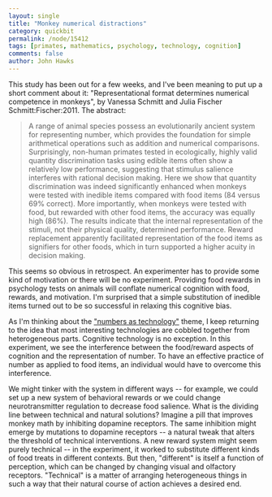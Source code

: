 ```yaml
---
layout: single 
title: "Monkey numerical distractions" 
category: quickbit
permalink: /node/15412
tags: [primates, mathematics, psychology, technology, cognition] 
comments: false 
author: John Hawks 
---
```


This study has been out for a few weeks, and I've been meaning to put up a short comment about it: "Representational format determines numerical competence in monkeys", by Vanessa Schmitt and Julia Fischer <bib>Schmitt:Fischer:2011</bib>. The abstract:

<blockquote>A range of animal species possess an evolutionarily ancient system for representing number, which provides the foundation for simple arithmetical operations such as addition and numerical comparisons. Surprisingly, non-human primates tested in ecologically, highly valid quantity discrimination tasks using edible items often show a relatively low performance, suggesting that stimulus salience interferes with rational decision making. Here we show that quantity discrimination was indeed significantly enhanced when monkeys were tested with inedible items compared with food items (84 versus 69% correct). More importantly, when monkeys were tested with food, but rewarded with other food items, the accuracy was equally high (86%). The results indicate that the internal representation of the stimuli, not their physical quality, determined performance. Reward replacement apparently facilitated representation of the food items as signifiers for other foods, which in turn supported a higher acuity in decision making.</blockquote>

This seems so obvious in retrospect. An experimenter has to provide some kind of motivation or there will be no experiment. Providing food rewards in psychology tests on animals will conflate numerical cognition with food, rewards, and motivation.  I'm surprised that a simple substitution of inedible items turned out to be so successful in relaxing this cognitive bias. 

As I'm thinking about the <a href="http://johnhawks.net/weblog/reviews/brain/language/number-as-cognitive-technology-2011.html">"numbers as technology"</a> theme, I keep returning to the idea that most interesting technologies are cobbled together from heterogeneous parts. Cognitive technology is no exception. In this experiment, we see the interference between the food/reward aspects of cognition and the representation of number. To have an effective practice of number as applied to food items, an individual would have to overcome this interference. 

We might tinker with the system in different ways -- for example, we could set up a new system of behavioral rewards or we could change neurotransmitter regulation to decrease food salience. What is the dividing line between technical and natural solutions? Imagine a pill that improves monkey math by inhibiting dopamine receptors. The same inhibition might emerge by mutations to dopamine receptors -- a natural tweak that alters the threshold of technical interventions. A new reward system might seem purely technical -- in the experiment, it worked to substitute different kinds of food treats in different contexts. But then, "different" is itself a function of perception, which can be changed by changing visual and olfactory receptors. "Technical" is a matter of arranging heterogeneous things in such a way that their natural course of action achieves a desired end. 



